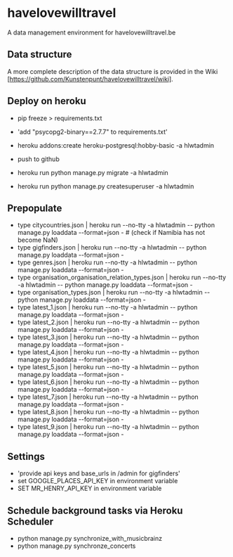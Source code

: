 # havelovewilltravel
A data management environment for havelovewilltravel.be

## Data structure

A more complete description of the data structure is provided in the Wiki [https://github.com/Kunstenpunt/havelovewilltravel/wiki].

## Deploy on heroku

- pip freeze > requirements.txt
- 'add "psycopg2-binary==2.7.7" to requirements.txt'

- heroku addons:create heroku-postgresql:hobby-basic -a hlwtadmin

- push to github

- heroku run python manage.py migrate -a hlwtadmin
- heroku run python manage.py createsuperuser -a hlwtadmin

## Prepopulate
- type citycountries.json | heroku run --no-tty -a hlwtadmin -- python manage.py loaddata --format=json - # (check if Namibia has not become NaN)
- type gigfinders.json | heroku run --no-tty -a hlwtadmin -- python manage.py loaddata --format=json -
- type genres.json | heroku run --no-tty -a hlwtadmin -- python manage.py loaddata --format=json -
- type organisation_organisation_relation_types.json | heroku run --no-tty -a hlwtadmin -- python manage.py loaddata --format=json -
- type organisation_types.json | heroku run --no-tty -a hlwtadmin -- python manage.py loaddata --format=json -
- type latest_1.json | heroku run --no-tty -a hlwtadmin -- python manage.py loaddata --format=json -
- type latest_2.json | heroku run --no-tty -a hlwtadmin -- python manage.py loaddata --format=json -
- type latest_3.json | heroku run --no-tty -a hlwtadmin -- python manage.py loaddata --format=json -
- type latest_4.json | heroku run --no-tty -a hlwtadmin -- python manage.py loaddata --format=json -
- type latest_5.json | heroku run --no-tty -a hlwtadmin -- python manage.py loaddata --format=json -
- type latest_6.json | heroku run --no-tty -a hlwtadmin -- python manage.py loaddata --format=json -
- type latest_7.json | heroku run --no-tty -a hlwtadmin -- python manage.py loaddata --format=json -
- type latest_8.json | heroku run --no-tty -a hlwtadmin -- python manage.py loaddata --format=json -
- type latest_9.json | heroku run --no-tty -a hlwtadmin -- python manage.py loaddata --format=json -

## Settings
- 'provide api keys and base_urls in /admin for gigfinders'
- set GOOGLE_PLACES_API_KEY in environment variable
- SET MR_HENRY_API_KEY in environment variable


## Schedule background tasks via Heroku Scheduler
- python manage.py synchronize_with_musicbrainz
- python manage.py synchronze_concerts